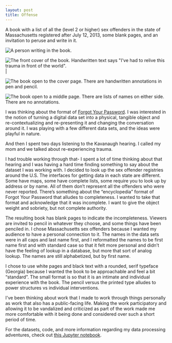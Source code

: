 ```yaml
---
layout: post
title: Offense
---
```


A book with a list of all the (level 2 or higher) sex offenders in the state of Massachusetts registered after July 12, 2013, some blank pages, and an invitation to peruse and write in it.

![A person writing in the book.](https://apurvaraman.github.io/img/writing.jpg)


![The front cover of the book. Handwritten text says "I've had to relive this trauma in front of the world".](https://apurvaraman.github.io/img/cover.jpg)|

![The book open to the cover page. There are handwritten annotations in pen and pencil.](https://apurvaraman.github.io/img/open2.jpg)

![The book open to a middle page. There are lists of names on either side. There are no annotations.](https://apurvaraman.github.io/img/middle.jpg)

I was thinking about the format of [Forgot Your Password](https://arambartholl.com/forgot-your-password/). I was interested in the notion of turning a digital data set into a physical, tangible object and re-contextualizing and re-presenting it and changing the conversation around it. I was playing with a few different data sets, and the ideas were playful in nature.

And then I spent two days listening to the Kavanaugh hearing. I called my mom and we talked about re-experiencing trauma.

I had trouble working through that- I spent a lot of time thinking about that hearing and I was having a hard time finding something to say about the dataset I was working with. I decided to look up the sex offender registries around the U.S. The interfaces for getting data in each state are different. Some have maps, some have complete lists, some require you to look up by address or by name. All of them don’t represent all the offenders who were never reported. There’s something about the “encyclopedia” format of Forgot Your Password that alludes to completeness. I wanted to take that format and acknowledge that it was incomplete. I want to give the object weight and sobriety, but not complete authority.

The resulting book has blank pages to indicate the incompleteness. Viewers are invited to pencil in whatever they choose, and some things have been penciled in. I chose Massachusetts sex offenders because I wanted my audience to have a personal connection to it. The names in the data sets were in all caps and last name first, and I reformatted the names to be first name first and with standard case so that it felt more personal and didn’t have the feeling of lookup in a database, but more that sort of analog lookup. The names are still alphabetized, but by first name.

I chose to use white pages and black text with a rounded, serif typeface (Georgia) because I wanted the book to be approachable and feel a bit “standard”. The small format is so that it is an intimate and individual experience with the book. The pencil versus the printed type alludes to power structures vs individual interventions.

I've been thinking about work that I made to work through things personally as work that also has a public-facing life. Making the work participatory and allowing it to be vandalized and criticized as part of the work made me more comfortable with it being done and considered over such a short period of time.

For the datasets, code, and more information regarding my data processing adventures, check out [this Jupyter notebook](https://github.com/apurvaraman/mass-offender/blob/master/sex_offender_data_processing.ipynb). 
